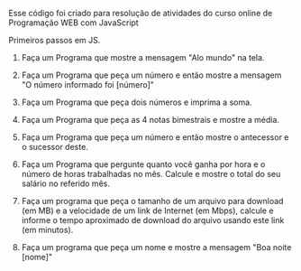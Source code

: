 Esse código foi criado para resolução de atividades do curso online de Programação WEB com JavaScript

Primeiros passos em JS.

1) Faça um Programa que mostre a mensagem "Alo mundo" na tela.

2) Faça um Programa que peça um número e então mostre a mensagem "O número informado foi [número]"

3) Faça um Programa que peça dois números e imprima a soma.

4) Faça um Programa que peça as 4 notas bimestrais e mostre a média.

5) Faça um Programa que peça um número e então mostre o antecessor e o sucessor deste.

6) Faça um Programa que pergunte quanto você ganha por hora e o número de horas trabalhadas no mês. Calcule e mostre o total do seu salário no referido mês.

7) Faça um programa que peça o tamanho de um arquivo para download (em MB) e a velocidade de um link de Internet (em Mbps), calcule e informe o tempo aproximado de download do arquivo usando este link (em minutos).

8) Faça um programa que peça um nome e mostre a mensagem "Boa noite [nome]"
